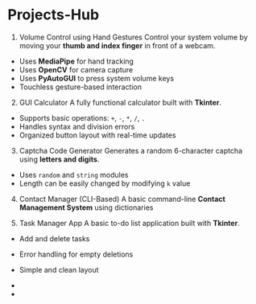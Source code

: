 # Projects-Hub

1. Volume Control using Hand Gestures
Control your system volume by moving your **thumb and index finger** in front of a webcam.

- Uses **MediaPipe** for hand tracking
- Uses **OpenCV** for camera capture
- Uses **PyAutoGUI** to press system volume keys
- Touchless gesture-based interaction

2.  GUI Calculator
A fully functional calculator built with **Tkinter**.

- Supports basic operations: `+`, `-`, `*`, `/`, `.`
- Handles syntax and division errors
- Organized button layout with real-time updates

3. Captcha Code Generator
Generates a random 6-character captcha using **letters and digits**.

- Uses `random` and `string` modules
- Length can be easily changed by modifying `k` value

4. Contact Manager (CLI-Based)
A basic command-line **Contact Management System** using dictionaries

5. Task Manager App
A basic to-do list application built with **Tkinter**.

- Add and delete tasks
- Error handling for empty deletions
- Simple and clean layout

- 

-

